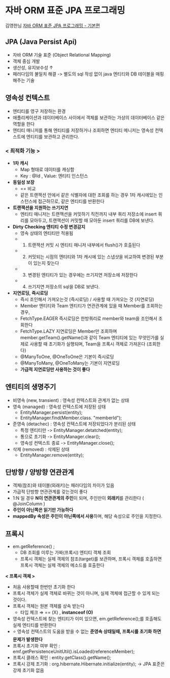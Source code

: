 # 자바 ORM 표준 JPA 프로그래밍
김영한님   [자바 ORM 표준 JPA 프로그래밍 - 기본편](https://www.inflearn.com/course/ORM-JPA-Basic/dashboard)

## JPA (Java Persist Api)
- 자바 ORM 기술 표준 (Object Relational Mapping)
- 객체 중심 개발
- 생산성, 유지보수성 ↑
- 패러다임의 불일치 해결
-> 별도의 sql 작성 없이 java 엔티티와 DB 테이블을 매핑해주는 기술


## 영속성 컨텍스트 
- 엔티티를 영구 저장하는 환경
- 애플리케이션과 데이터베이스 사이에서 객체를 보관하는 가상의 데이터베이스 같은 역할을 한다
- 엔티티 매니저를 통해 엔티티를 저장하거나 조회하면 엔티티 메니저는 영속성 컨텍스트에 엔티티를 보관하고 관리한다.

### < 최적화 기능 >
- **1차 캐시** 
  -  Map 형태로 데이터를 캐싱함 
  -  Key : @Id , Value: 엔티티 인스턴스
- **동일성 보장**
  - == 비교
  -  같은 트랜잭션 안에서 같은 식별자에 대한 조회를 하는 경우 1차 캐시에있는 인스턴스에 접근하므로, 같은 엔티티를 반환한다 
- **트랜잭션을 지원하는 쓰기지연**
  -  엔티티 매니저는 트랜잭션을 커밋하기 직전까지 내부 쿼리 저장소에 insert 쿼리를 모아두고, 트랜잭션이 커밋할 때 모아둔 insert 쿼리를 DB에 보낸다.
- **Dirty Checking 엔티티 수정 변경감지**
  - 영속 상태의 엔티티만 적용됨
  - 1. 트랜잭션 커밋 시 엔티티 매니저 내부에서 flush()가 호출된다
  - 2. 커밋되는 시점의 엔티티와 1차 캐시에 있는 스냅샷을 비교하여 변경된 부분이 있는지 찾는다
  - 3. 변경된 엔티티가 있는 경우에는 쓰기지연 저장소에 저장한다
  - 4. 쓰기지연 저장소의 sql을 DB로 보낸다.
- **지연로딩, 즉시로딩**
  - 즉시 조인해서 가져오는것 (즉시로딩) / 사용할 때 가져오는 것 (지연로딩)
  - Member 엔티티와 Team 엔티티가 연관관계에 있을 때 Member를 조회하는 경우,
  - FetchType.EAGER 즉시로딩은 한방쿼리로 member와 team을 조인해서 조회한다
  - FetchType.LAZY 지연로딩은 Member만 조회하며 member.getTeam().getName()과 같이 Team 엔티티에 있는 무엇인가를 실제로 사용할 때 초기화가 실행되며, Team을 프록시 객체로 가져온다 (조회한다)
  - @ManyToOne, @OneToOne은 기본이 즉시로딩
  - @ManyToMany, @OneToMany는 기본이 지연로딩
  - **가급적 지연로딩만 사용하는 것이 좋다**

## 엔티티의 생명주기
- 비영속 (new, transient) :  영속성 컨텍스트와 관계가 없는 상태
- 영속   (managed)        :  영속성 컨텍스트에 저장된 상태 
  - EntityManager.persist(entity);
  - EntityManager.find(Member.class. "memberId");
- 준영속 (detachec)       :  영속성 컨텍스트에 저장되었다가 분리된 상태 
  - 특정 엔티티만 -> EntityManager.detatched(entity);
  - 통으로 초기화 -> EntityManager.clear();
  - 영속성 컨텍스트 종료 -> EntityManager.close();
- 삭제   (removed)        :  삭제된 상태 
  - EntityManager.remove(entity);

## 단방향 / 양방향 연관관계
- 객체(참조)와 테이블(외래키)는 패러다임의 차이가 있음
- 가급적 단방향 연관관계를 갖는것이 좋다
- 1:N 일 경우 **N이 연관관계의 주인**이 되며, 주인만이 **외래키**를 관리한다 ( @JoinColumn )
- **주인이 아닌쪽은 읽기만 가능하다**
- **mappedBy 속성은 주인이 아닌쪽에서 사용**하며, 해당 속성으로 주인을 지정한다.


## 프록시
- em.getReference() ;
    - DB 조회를 미루는 가짜(프록시) 엔티티 객체 조회
    - 프록시 객체는 실제 객체의 참조(target)를 보관하며, 프록시 객체를 호출하면 프록시 객체는 실제 객체의 메소드를 호출한다

**< 프록시 객체 >**

- 처음 사용할때 한번만 초기화 한다
- 프록시 객체가 실제 객체로 바뀌는 것이 아니며, 실제 객체에 접근할 수 있게 되는 것이다.
- 프록시 객체는 원본 객체를 상속 받는다
    - 타입 체크 ⇒ == (X) , **instanceof (O)**
- 영속성 컨텍스트에 찾는 엔티티가 이미 있으면, em.getReference();를 호출해도 실제 엔티티를 반환한다
- ⭐ 영속성 컨텍스트의 도움을 받을 수 없는 **준영속 상태일때, 프록시를 초기화 하면 문제가 발생한다**
- 프록시 초기화 여부 확인 : emf.getPersistenceUnitUtil().isLoaded(referenceMember);
- 프록시 클래스 확인 : entity.getClass().getName();
- 프록시 강제 초기화 : org.hibernate.Hibernate.initialize(entity);  -> JPA 표준은 강제 초기화 없음
